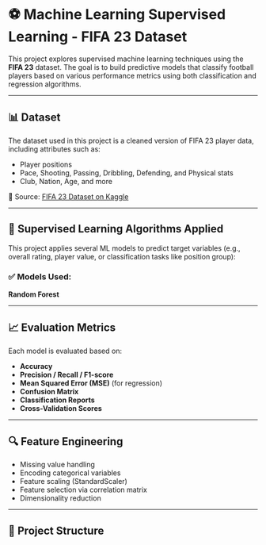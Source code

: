 # ⚽ Machine Learning Supervised Learning - FIFA 23 Dataset

This project explores supervised machine learning techniques using the **FIFA 23** dataset. The goal is to build predictive models that classify football players based on various performance metrics using both classification and regression algorithms.

---

## 📊 Dataset

The dataset used in this project is a cleaned version of FIFA 23 player data, including attributes such as:

- Player positions
- Pace, Shooting, Passing, Dribbling, Defending, and Physical stats
- Club, Nation, Age, and more

📁 Source: [FIFA 23 Dataset on Kaggle](https://www.kaggle.com/datasets)

---

## 🧠 Supervised Learning Algorithms Applied

This project applies several ML models to predict target variables (e.g., overall rating, player value, or classification tasks like position group):

### ✅ Models Used:
**Random Forest**

---

## 📈 Evaluation Metrics

Each model is evaluated based on:

- **Accuracy**
- **Precision / Recall / F1-score**
- **Mean Squared Error (MSE)** (for regression)
- **Confusion Matrix**
- **Classification Reports**
- **Cross-Validation Scores**

---

## 🔍 Feature Engineering

- Missing value handling
- Encoding categorical variables
- Feature scaling (StandardScaler)
- Feature selection via correlation matrix
- Dimensionality reduction

---

## 📁 Project Structure

